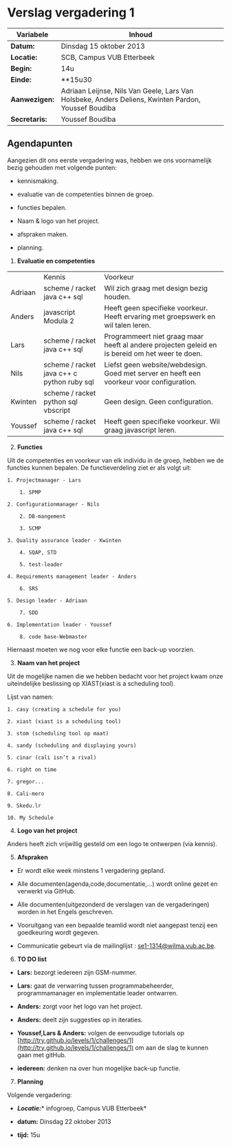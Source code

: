# Verslag vergadering 1

Variabele	|Inhoud
---		|---
**Datum:**	|Dinsdag 15 oktober 2013
**Locatie:** 	|SCB, Campus VUB Etterbeek
**Begin:**	|14u
**Einde:**	|**15u30
**Aanwezigen:**	|Adriaan Leijnse, Nils Van Geele, Lars Van Holsbeke, Anders Deliens, Kwinten Pardon, Youssef Boudiba
**Secretaris:** |Youssef Boudiba

## Agendapunten

Aangezien dit ons eerste vergadering was, hebben we ons voornamelijk bezig gehouden met volgende punten:

* kennismaking.

* evaluatie van de competenties binnen de groep.

* functies bepalen.

* Naam & logo van het project.

* afspraken maken.

* planning.

1. **Evaluatie en competenties**

<table>
  <tr>
    <td></td>
    <td>Kennis</td>
    <td>Voorkeur</td>
  </tr>
  <tr>
    <td>Adriaan</td>
    <td>scheme / racket 
java
c++
sql</td>
    <td>Wil zich graag met design bezig houden.</td>
  </tr>
  <tr>
    <td>Anders</td>
    <td>javascript
Modula 2</td>
    <td>Heeft geen specifieke voorkeur. Heeft ervaring met groepswerk en wil talen leren.</td>
  </tr>
  <tr>
    <td>Lars</td>
    <td>scheme / racket 
java
c++
sql</td>
    <td>Programmeert niet graag maar heeft al andere projecten geleid en is bereid om het weer te doen.</td>
  </tr>
  <tr>
    <td>Nils</td>
    <td>scheme / racket 
java
c++
c
python
ruby
sql</td>
    <td>Liefst geen website/webdesign. Goed met server en heeft een voorkeur voor configuration.</td>
  </tr>
  <tr>
    <td>Kwinten</td>
    <td>scheme / racket 
python
sql
vbscript</td>
    <td>Geen design. Geen configuration.</td>
  </tr>
  <tr>
    <td>Youssef</td>
    <td>scheme / racket 
java
c++
sql</td>
    <td>Heeft geen specifieke voorkeur. Wil graag javascript leren.</td>
  </tr>
</table>


2. **Functies**

Uit de competenties en voorkeur van elk individu in de groep, hebben we de functies kunnen bepalen. De functieverdeling ziet er als volgt uit:

    1. Projectmanager - Lars

        1. SPMP

    2. Configurationmanager - Nils

        2. DB-mangement

        3. SCMP

    3. Quality assurance leader - Kwinten

        4. SQAP, STD

        5. test-leader

    4. Requirements management leader - Anders

        6. SRS

    5. Design leader - Adriaan

        7. SDD

    6. Implementation leader - Youssef

        8. code base-Webmaster

Hiernaast moeten we nog voor elke functie een back-up voorzien. 

3. **Naam van het project**

Uit de mogelijke namen die we hebben bedacht voor het project kwam onze uiteindelijke  beslissing op XIAST(xiast is a scheduling tool). 

Lijst van namen:

    1. casy (creating a schedule for you)

    2. xiast (xiast is a scheduling tool) 

    3. stom (scheduling tool op maat)

    4. sandy (scheduling and displaying yours)

    5. cinar (cali isn’t a rival)

    6. right on time

    7. gregor...

    8. Cali-mero 

    9. Skedu.lr

    10. My Schedule

4. **Logo van het project**

Anders heeft zich vrijwillig gesteld om een logo te ontwerpen (via kennis).

	

5. **Afspraken**

* Er wordt elke week minstens 1 vergadering gepland.

* Alle documenten(agenda,code,documentatie,...) wordt online gezet en verwerkt via GitHub.

* Alle documenten(uitgezonderd de verslagen van de vergaderingen) worden in het Engels geschreven.

* Vooruitgang van een bepaalde teamlid wordt niet aangepast tenzij een goedkeuring wordt gegeven.

* Communicatie gebeurt via de mailinglijst : [se1-1314@wilma.vub.ac.be](mailto:se1-1314@wilma.vub.ac.be).

	

6. **TO DO list**

* **Lars:** bezorgt iedereen zijn GSM-nummer.

* **Lars:** gaat de verwarring tussen programmabeheerder, programmamanager en implementatie leader ontwarren.

* **Anders:** zorgt voor het logo van het project.

* **Anders:** deelt zijn suggesties op in iteraties.

* **Youssef,Lars & Anders:** volgen de eenvoudige tutorials op [http://try.github.io/levels/1/challenges/1](http://try.github.io/levels/1/challenges/1) om  aan de slag te kunnen gaan met gitHub.

* **iedereen:** denken na over hun mogelijke back-up functie.

7. **Planning**

Volgende vergadering:	

* **_Locatie:_*** 	infogroep, Campus VUB Etterbeek*

* **datum:** 	Dinsdag 22 oktober 2013

* **tijd:** 		15u


